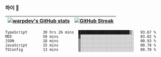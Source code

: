 
### 하이 👋
[![warpdev's GitHub stats](https://github-readme-stats.vercel.app/api?username=warpdev&show_icons=true&theme=vue-dark)](#) |[![GitHub Streak](https://github-readme-streak-stats.herokuapp.com/?user=warpdev&theme=dark)](#)
--- | --- |
<!--START_SECTION:waka-->

```text
TypeScript       30 hrs 26 mins  ███████████████████████▒░   93.67 %
MDX              58 mins         ▓░░░░░░░░░░░░░░░░░░░░░░░░   03.02 %
JSON             18 mins         ▒░░░░░░░░░░░░░░░░░░░░░░░░   00.93 %
JavaScript       15 mins         ▒░░░░░░░░░░░░░░░░░░░░░░░░   00.78 %
TSConfig         13 mins         ▒░░░░░░░░░░░░░░░░░░░░░░░░   00.70 %
```

<!--END_SECTION:waka-->

<!--
**warpdev/warpdev** is a ✨ _special_ ✨ repository because its `README.md` (this file) appears on your GitHub profile.

Here are some ideas to get you started:

- 🔭 I’m currently working on ...
- 🌱 I’m currently learning ...
- 👯 I’m looking to collaborate on ...
- 🤔 I’m looking for help with ...
- 💬 Ask me about ...
- 📫 How to reach me: ...
- 😄 Pronouns: ...
- ⚡ Fun fact: ...
-->
